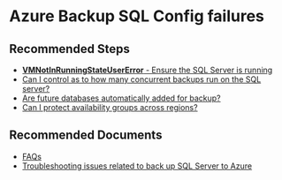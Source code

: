 <properties
		pageTitle="Azure Backup SQL Config failures"
		description="Azure Backup SQL Config failures"
		service="microsoft.recoveryservices"
		resource="vaults"
		authors="srinathv"
		ms.author="srinathv"
		displayOrder=""
		selfHelpType="generic"
		supportTopicIds="32605793"
		resourceTags=""
		productPesIds="15207"
		cloudEnvironments="public"
		articleId="3534cf32-a14c-4ba9-83ab-650f9005b548"
/>
# Azure Backup SQL Config failures

## **Recommended Steps**

- [**VMNotInRunningStateUserError** - Ensure the SQL Server is running](https://aka.ms/AA4f1h6)</br>
- [Can I control as to how many concurrent backups run on the SQL server?](https://aka.ms/AB-AA4dp5n) </br>
- [Are future databases automatically added for backup?](https://aka.ms/AB-AA4dp5q)</br>
- [Can I protect availability groups across regions?](https://aka.ms/AB-AA4dwue)</br>

## **Recommended Documents**

- [FAQs](https://aka.ms/AB-AA4dwuc)</br>
- [Troubleshooting issues related to back up SQL Server to Azure](https://aka.ms/AB-AA4dwud)</br>
